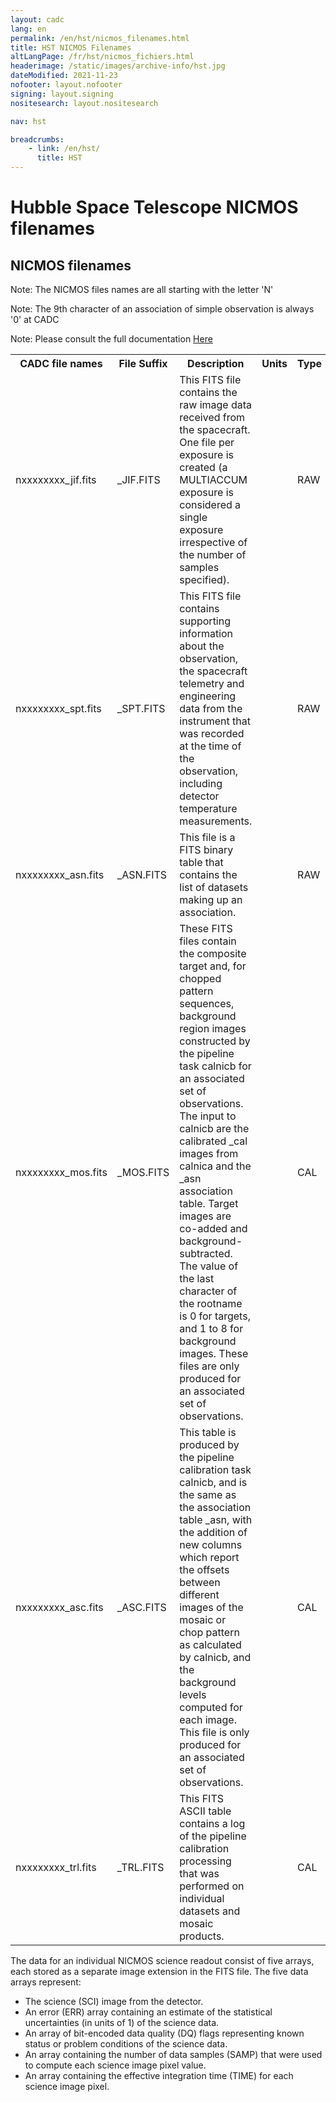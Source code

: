 ```yaml
---
layout: cadc
lang: en
permalink: /en/hst/nicmos_filenames.html
title: HST NICMOS Filenames
altLangPage: /fr/hst/nicmos_fichiers.html
headerimage: /static/images/archive-info/hst.jpg
dateModified: 2021-11-23
nofooter: layout.nofooter
signing: layout.signing
nositesearch: layout.nositesearch

nav: hst

breadcrumbs:
    - link: /en/hst/
      title: HST
---
```


<div class="span-6">
 <h1 id="wb-cont" class="wb-invisible">Hubble Space Telescope NICMOS filenames</h1>
 <h2 class="align-center">NICMOS filenames</h2>


<p class="color-attention">Note: The NICMOS files names are all starting with the letter 'N'</p>
<p class="color-attention">Note: The 9th character of an association of simple observation is always '0' at CADC  </p>
<p class="color-attention">Note: Please consult the full documentation <a rel="external" href="http://www.stsci.edu/hst/nicmos/documents/handbooks/current_NEW/cover.html" class="ui-link">Here</a></p>

<table class="table">

   <tbody><tr>
   <th id="a">CADC file names</th>
   <th id="b">File Suffix</th>
   <th id="c">Description</th>
   <th id="d">Units</th>
   <th id="f">Type</th>
   <th id="e">Access Example</th>
   </tr>

   <tr>
   <td headers="a">nxxxxxxxx_jif.fits</td>
   <td headers="b">_JIF.FITS</td>
   <td headers="c">This FITS file contains the raw image data received from the spacecraft. One file per exposure is created (a MULTIACCUM exposure is considered a single exposure irrespective of the number of samples specified).</td>
   <td headers="d"></td>
   <td headers="f">RAW</td>
   <td headers="e"><a href="/data/pub/HST/product/n4rk020b0_jif.fits" class="ui-link">n4rk020b0_jif.fits</a></td>
   </tr>

   <tr>
   <td headers="a">nxxxxxxxx_spt.fits</td>
   <td headers="b">_SPT.FITS</td>
   <td headers="c">This FITS file contains supporting information about the observation, the spacecraft telemetry and engineering data from the instrument that was recorded at the time of the observation, including detector temperature measurements.</td>
   <td headers="d"></td>
   <td headers="f">RAW</td>
   <td headers="e"><a href="/data/pub/HST/product/n4rk020b0_spt.fits" class="ui-link">n4rk020b0_spt.fits</a></td>
   </tr>

   <tr>
   <td headers="a">nxxxxxxxx_asn.fits</td>
   <td headers="b">_ASN.FITS</td>
   <td headers="c">This file is a FITS binary table that contains the list of datasets making up an association.</td>
   <td headers="d"></td>
   <td headers="f">RAW</td>
   <td headers="e"><a href="/data/pub/HST/product/n4rk020b0_asn.fits" class="ui-link">n4rk020b0_asn.fits</a></td>
   </tr>

   <tr>
   <td headers="a">nxxxxxxxx_mos.fits</td>
   <td headers="b">_MOS.FITS</td>
   <td headers="c">These FITS files contain the composite target and, for chopped pattern sequences, background region images constructed by the pipeline task calnicb for an associated set of observations. The input to calnicb are the calibrated _cal images from calnica and the _asn association table. Target images are co-added and background-subtracted. The value of the last character of the rootname is 0 for targets, and 1 to 8 for background images. These files are only produced for an associated set of observations.</td>
   <td headers="d"></td>
   <td headers="f">CAL</td>
   <td headers="e"><a href="/data/pub/HST/product/n4rk020b0_mos.fits" class="ui-link">n4rk020b0_mos.fits</a></td>
   </tr>

   <tr>
   <td headers="a">nxxxxxxxx_asc.fits</td>
   <td headers="b">_ASC.FITS</td>
   <td headers="c">This table is produced by the pipeline calibration task calnicb, and is the same as the association table _asn, with the addition of new columns which report the offsets between different images of the mosaic or chop pattern as calculated by calnicb, and the background levels computed for each image. This file is only produced for an associated set of observations.</td>
   <td headers="d"></td>
   <td headers="f">CAL</td>
   <td headers="e"><a href="/data/pub/HST/product/n4rk020b0_asc.fits" class="ui-link">n4rk020b0_asc.fits</a></td>
   </tr>

   <tr>
   <td headers="a">nxxxxxxxx_trl.fits</td>
   <td headers="b">_TRL.FITS</td>
   <td headers="c">This FITS ASCII table contains a log of the pipeline calibration processing that was performed on individual datasets and mosaic products.</td>
   <td headers="d"></td>
   <td headers="f">CAL</td>
   <td headers="e"><a href="/data/pub/HST/product/n4rk020b0_trl.fits" class="ui-link">n4rk020b0_trl.fits</a></td>
   </tr>


</tbody></table>


<p>
The data for an individual NICMOS science readout consist of five arrays,
each stored as a separate image extension in the FITS file. The five
data arrays represent:</p>

<ul>
   <li>The science (SCI) image from the detector.</li>
   <li>An error (ERR) array containing an estimate of the statistical uncertainties (in units of 1) of the science data.</li>
   <li>An array of bit-encoded data quality (DQ) flags representing known status or problem conditions of the science data.</li>
   <li>An array containing the number of data samples (SAMP) that were used to compute each science image pixel value.</li>
   <li>An array containing the effective integration time (TIME) for each science image pixel. </li>
</ul>


</div>